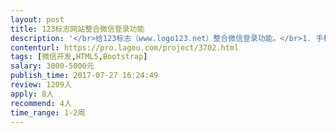 ```yaml
---                
layout: post       
title: 123标志网站整合微信登录功能           
description: '</br>给123标志（www.logo123.net）整合微信登录功能。</br>1. 手机扫描二维码，授权后自动登录网站</br>2. 手机扫描PC网站上的二维码，PC自动登录</br>3. 微信付款功能</br>4. 项目关键点自动推送通知信息</br></br>网站功能完善，所有页面均为响应式，并有自己的开发人员。 你只需要完成微信接口实现上面的功能就行。</br></br>联系时请直接提供成功的微信开发案例。 上海地区优先， 如有必要可以来公司沟通。</br>'     
contenturl: https://pro.lagou.com/project/3702.html      
tags: [微信开发,HTML5,Bootstrap]            
salary: 3000-5000元          
publish_time: 2017-07-27 16:24:49         
review: 1209人                   
apply: 8人                   
recommend: 4人                   
time_range: 1-2周              
---                 
```

